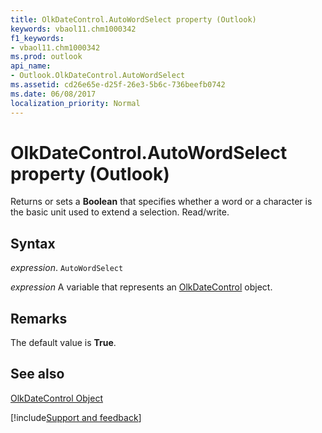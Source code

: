 ```yaml
---
title: OlkDateControl.AutoWordSelect property (Outlook)
keywords: vbaol11.chm1000342
f1_keywords:
- vbaol11.chm1000342
ms.prod: outlook
api_name:
- Outlook.OlkDateControl.AutoWordSelect
ms.assetid: cd26e65e-d25f-26e3-5b6c-736beefb0742
ms.date: 06/08/2017
localization_priority: Normal
---
```



# OlkDateControl.AutoWordSelect property (Outlook)

Returns or sets a **Boolean** that specifies whether a word or a character is the basic unit used to extend a selection. Read/write.


## Syntax

_expression_. `AutoWordSelect`

_expression_ A variable that represents an [OlkDateControl](Outlook.OlkDateControl.md) object.


## Remarks

The default value is **True**.


## See also


[OlkDateControl Object](Outlook.OlkDateControl.md)

[!include[Support and feedback](~/includes/feedback-boilerplate.md)]